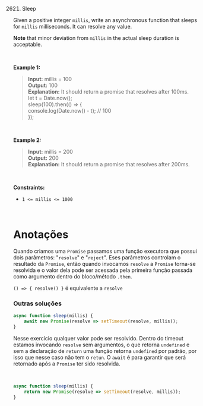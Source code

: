 2621. Sleep

Given a positive integer `millis`, write an asynchronous function that sleeps for `millis` milliseconds. It can resolve any value.

**Note** that minor deviation from `millis` in the actual sleep duration is acceptable.

<br>

**Example 1:**

> **Input:** millis = 100  
> **Output:** 100  
> **Explanation:** It should return a promise that resolves after 100ms.  
> let t = Date.now();  
> sleep(100).then(() => {  
>   console.log(Date.now() - t); // 100  
> });  

<br>

**Example 2:**

> **Input:** millis = 200  
> **Output:** 200  
> **Explanation:** It should return a promise that resolves after 200ms.  

<br>

**Constraints:**

- `1 <= millis <= 1000`  

<br>

# Anotações

Quando criamos uma `Promise` passamos uma função executora que possui dois parâmetros: "`resolve`" e "`reject`". Eses parâmetros controlam o resultado da `Promise`, então quando invocamos `resolve` a `Promise` torna-se resolvida e o valor dela pode ser acessada pela primeira função passada como argumento dentro do bloco/método `.then`.  

`() => { resolve() }` é equivalente a `resolve`

### Outras soluções

```js
async function sleep(millis) {
    await new Promise(resolve => setTimeout(resolve, millis));
}
```

Nesse exercício qualquer valor pode ser resolvido. Dentro do timeout estamos invocando `resolve` sem argumentos, o que retorna `undefined` e sem a declaração de `return` uma função retorna `undefined` por padrão, por isso que nesse caso não tem o `retun`. O `await` é para garantir que será retornado após a `Promise` ter sido resolvida.

<br>

```js
async function sleep(millis) {
    return new Promise(resolve => setTimeout(resolve, millis));
}
```
